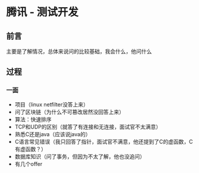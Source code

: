 # 腾讯 - 测试开发
## 前言
主要是了解情况，总体来说问的比较基础，我会什么，他问什么
## 过程
### 一面
- 项目（linux netfilter没答上来）
- 问了区块链（为什么不可篡改居然没回答上来）
- 算法：快速排序
- TCP和UDP的区别（就答了有连接和无连接，面试官不太满意）
- 熟悉C还是java（应该说java的）
- C语言常见错误（我只回答了指针，面试官不满意，他还提到了C的虚函数，C有虚函数？）
- 数据库知识（问了事务，但因为不太了解，他也没追问）
- 有几个offer
